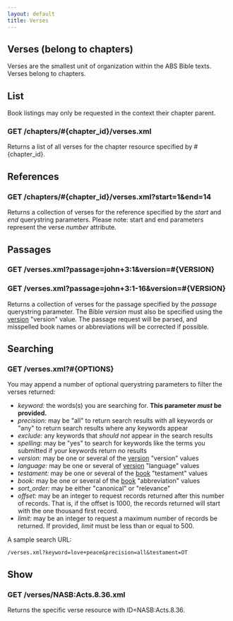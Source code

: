 ```yaml
---
layout: default
title: Verses
---
```


## Verses (belong to chapters)

Verses are the smallest unit of organization within the ABS Bible texts.  Verses belong to chapters.
    
## List

Book listings may only be requested in the context their chapter parent.

### GET /chapters/#{chapter_id}/verses.xml

Returns a list of all verses for the chapter resource specified by #{chapter_id}.

## References

### GET /chapters/#{chapter_id}/verses.xml?start=1&end=14

Returns a collection of verses for the reference specified by the *start* and *end* querystring parameters.  Please note: start and end parameters represent the verse *number* attribute.

## Passages

### GET /verses.xml?passage=john+3:1&version=#{VERSION} 

### GET /verses.xml?passage=john+3:1-16&version=#{VERSION} 

Returns a collection of verses for the passage specified by the *passage* querystring parameter.  The Bible *version* must also be specified using the [version][version] "version" value.  The passage request will be parsed, and misspelled book names or abbreviations will be corrected if possible.

## Searching

### GET /verses.xml?#{OPTIONS}

You may append a number of optional querystring parameters to filter the verses returned:

* *keyword:* the words(s) you are searching for.  **This parameter _must_ be provided.**
* *precision:* may be "all" to return search results with all keywords or "any" to return search results where any keywords appear
* *exclude:* any keywords that *should not* appear in the search results
* *spelling:* may be "yes" to search for keywords like the terms you submitted if your keywords return no results
* *version:* may be one or several of the [version][version] "version" values
* *language:* may be one or several of [version][version] "language" values
* *testament:* may be one or several of the [book][book] "testament" values
* *book:* may be one or several of the [book][book] "abbreviation" values
* *sort_order:* may be either "canonical" or "relevance"
* *offset:* may be an integer to request records returned after this number of records.  That is, if the offset is 1000, the records returned will start with the one thousand first record.
* *limit:* may be an integer to request a maximum number of records be returned.  If provided, *limit* must be less than or equal to 500.

A sample search URL:

    /verses.xml?keyword=love+peace&precision=all&testament=OT

## Show

### GET /verses/NASB:Acts.8.36.xml

Returns the specific verse resource with ID=NASB:Acts.8.36.

[version]: versions.html "Versions"
[book]: books.html "Books"